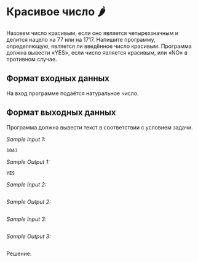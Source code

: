# Красивое число 🌶️


Назовем число красивым, если оно является четырехзначным и делится нацело на 77 или на 1717. Напишите программу, определяющую, является ли введённое число красивым. Программа должна вывести «YES», если число является красивым, или «NO» в противном случае.

## Формат входных данных
На вход программе подаётся натуральное число.

## Формат выходных данных
Программа должна вывести текст в соответствии с условием задачи.

*Sample Input 1:*
```
1043
```

*Sample Output 1:*
```
YES
```

*Sample Input 2:*
```

```

*Sample Output 2:*
```

```

*Sample Input 3:*
```

```

*Sample Output 3:*
```

```

Решение:
```python

```
